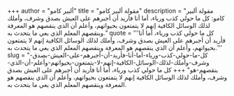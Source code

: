 +++
author = "ألبير كامو"
title = "مقولة ألبير كامو"
description = "مقولة ألبير كامو: كل ما حولي كذب ورياء، أما أنا فأريد أن أجبرهم على العيش بصدق وشرف، وأملك لذلك الوسائل الكافية إنهم لا يتمتعون بحيواتهم، وأعلم أن الذي ينقصهم هو المعرفة وينقصهم المعلم الذي يعي ما يتحدث به."
quote = '''كل ما حولي كذب ورياء، أما أنا فأريد أن أجبرهم على العيش بصدق وشرف، وأملك لذلك الوسائل الكافية إنهم لا يتمتعون بحيواتهم، وأعلم أن الذي ينقصهم هو المعرفة وينقصهم المعلم الذي يعي ما يتحدث به.'''
slug = "كل-ما-حولي-كذب-ورياء-أما-أنا-فأريد-أن-أجبرهم-على-العيش-بصدق-وشرف-وأملك-لذلك-الوسائل-الكافية-إنهم-لا-يتمتعون-بحيواتهم-وأعلم-أن-الذي-ينقصهم-هو"
+++
كل ما حولي كذب ورياء، أما أنا فأريد أن أجبرهم على العيش بصدق وشرف، وأملك لذلك الوسائل الكافية إنهم لا يتمتعون بحيواتهم، وأعلم أن الذي ينقصهم هو المعرفة وينقصهم المعلم الذي يعي ما يتحدث به.
